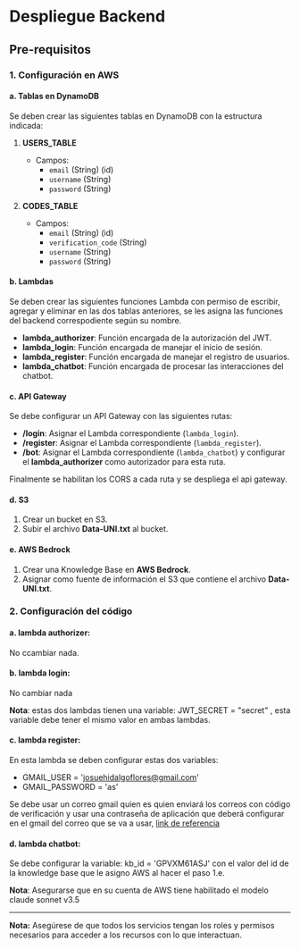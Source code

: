 # Despliegue Backend

## Pre-requisitos

### 1. Configuración en AWS

#### a. Tablas en DynamoDB
Se deben crear las siguientes tablas en DynamoDB con la estructura indicada:

1. **USERS_TABLE**
   - Campos:
     - `email` (String) (id)
     - `username` (String)
     - `password` (String)

2. **CODES_TABLE**
   - Campos:
     - `email` (String) (id)
     - `verification_code` (String)
     - `username` (String)
     - `password` (String)
#### b. Lambdas
Se deben crear las siguientes funciones Lambda con permiso de escribir, agregar y eliminar en las dos tablas anteriores, se les asigna las funciones del backend correspodiente según su nombre.

- **lambda_authorizer**: Función encargada de la autorización del JWT.
- **lambda_login**: Función encargada de manejar el inicio de sesión.
- **lambda_register**: Función encargada de manejar el registro de usuarios.
- **lambda_chatbot**: Función encargada de procesar las interacciones del chatbot.



#### c. API Gateway
Se debe configurar un API Gateway con las siguientes rutas:

- **/login**: Asignar el Lambda correspondiente (`lambda_login`).
- **/register**: Asignar el Lambda correspondiente (`lambda_register`).
- **/bot**: Asignar el Lambda correspondiente (`lambda_chatbot`) y configurar el **lambda_authorizer** como autorizador para esta ruta.

Finalmente se habilitan los CORS a cada ruta y se despliega el api gateway.

#### d. S3
1. Crear un bucket en S3.
2. Subir el archivo **Data-UNI.txt** al bucket.

#### e. AWS Bedrock
1. Crear una Knowledge Base en **AWS Bedrock**.
2. Asignar como fuente de información el S3 que contiene el archivo **Data-UNI.txt**.
   
### 2. Configuración del código

#### a. lambda authorizer:
No ccambiar nada.
#### b. lambda login:
No cambiar nada

**Nota**: estas dos lambdas tienen una variable: JWT_SECRET = "secret" , esta variable debe tener el mismo valor en ambas lambdas.

#### c. lambda register:
En esta lambda se deben configurar estas dos variables:

- GMAIL_USER = 'josuehidalgoflores@gmail.com'
- GMAIL_PASSWORD = 'as'

Se debe usar un correo gmail quien es quien enviará los correos con código de verificación y usar una contraseña de aplicación que deberá configurar en el gmail del correo que se va a usar, [link de referencia](https://support.google.com/mail/answer/185833?hl=es-419)

#### d. lambda chatbot:
Se debe configurar la variable:  kb_id = 'GPVXM61ASJ' con el valor del id de la knowledge base que le asigno AWS al hacer el paso 1.e.

**Nota**: Asegurarse que en su cuenta de AWS tiene habilitado el modelo claude sonnet v3.5

---

**Nota:** Asegúrese de que todos los servicios tengan los roles y permisos necesarios para acceder a los recursos con lo que interactuan.
